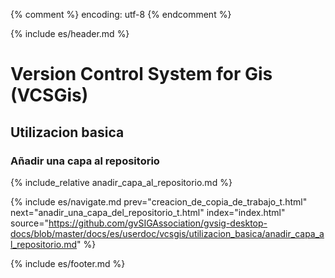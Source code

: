 {% comment %} encoding: utf-8 {% endcomment %}

{% include es/header.md %}

# Version Control System for Gis (VCSGis)

## Utilizacion basica

### Añadir una capa al repositorio

{% include_relative anadir_capa_al_repositorio.md %}

{% include es/navigate.md 
   prev="creacion_de_copia_de_trabajo_t.html" 
   next="anadir_una_capa_del_repositorio_t.html" 
   index="index.html" 
   source="https://github.com/gvSIGAssociation/gvsig-desktop-docs/blob/master/docs/es/userdoc/vcsgis/utilizacion_basica/anadir_capa_al_repositorio.md" 
%}

{% include es/footer.md %}